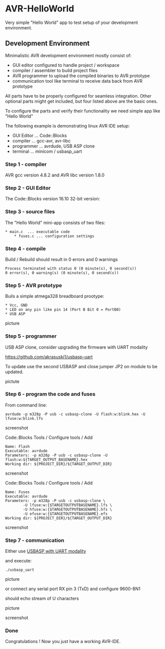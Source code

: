 # AVR-HelloWorld

Very simple "Hello World" app to test setup of your development environment.

## Development Environment

Minimalistic AVR development environment mostly consist of:

* GUI editor configured to handle project / workspace
* compiler / assembler to build project files
* AVR programmer to upload the compiled binaries to AVR prototype
* communication tool like terminal to receive data back from AVR prototype

All parts have to be properly configured for seamless integration.
Other optional parts might get included, but four listed above are the basic ones.

To configure the parts and verify their functionality we need simple app like "Hello World"

The following example is demonstrating linux AVR IDE setup:

* GUI Editor ... Code::Blocks
* compiler   ... gcc-avr, avr-libc
* programmer ... avrdude, USB ASP clone
* terminal   ... minicom / usbasp_uart

### Step 1 - compiler

AVR gcc version 4.8.2 and AVR libc version 1.8.0

### Step 2 - GUI Editor

The Code::Blocks version 16.10 32-bit version:

### Step 3 - source files

The "Hello World" mini-app consists of two files:

	* main.c  ... executable code
    	* fuses.c ... configuration settings

### Step 4 - compile

Build / Rebuild should result in 0 errors and 0 warnings

	Process terminated with status 0 (0 minute(s), 0 second(s))
	0 error(s), 0 warning(s) (0 minute(s), 0 second(s))

### Step 5 - AVR prototype

Buils a simple atmega328 breadboard prootype:

	* Vcc, GND
	* LED on any pin like pin 14 (Port B Bit 0 = PortB0)
	* USB ASP

picture 
	
### Step 5 - programmer

USB ASP clone, consider upgrading the firmware with UART modality

https://github.com/akrasuski1/usbasp-uart

To update use the second USBASP and close jumper JP2 on module to be updated.

pictute

### Step 6 - program the code and fuses

From command line:

	avrdude -p m328p -P usb -c usbasp-clone -U flash:w:blink.hex -U lfuse:w:blink.lfs

screenshot

Code::Blocks Tools / Configure tools / Add 

	Name: Flash
	Executable: avrdude
	Parameters: -p m328p -P usb -c usbasp-clone -U flash:w:${TARGET_OUTPUT_BASENAME}.hex
	Working dir: ${PROJECT_DIR}/${TARGET_OUTPUT_DIR}

screenshot

Code::Blocks Tools / Configure tools / Add 

	Name: Fuses
	Executable: avrdude
	Parameters: -p m328p -P usb -c usbasp-clone \ 
			-U lfuse:w:{$TARGETOUTPUTBASENAME}.lfs \ 
			-U hfuse:w:{$TARGETOUTPUTBASENAME}.hfs \ 
			-U efuse:w:{$TARGETOUTPUTBASENAME}.efs
	Working dir: ${PROJECT_DIR}/${TARGET_OUTPUT_DIR}

screenshot

### Step 7 - communication

Either use [USBASP with UART modality](https://github.com/akrasuski1/usbasp-uart)

and execute: 
	
	./usbasp_uart 

picture

or connect any serial port RX pin 3 (TxD) and configure 9600-8N1

should echo stream of U characters

picture

screenshot

### Done

Congratulations ! Now you just have a working AVR-IDE.

